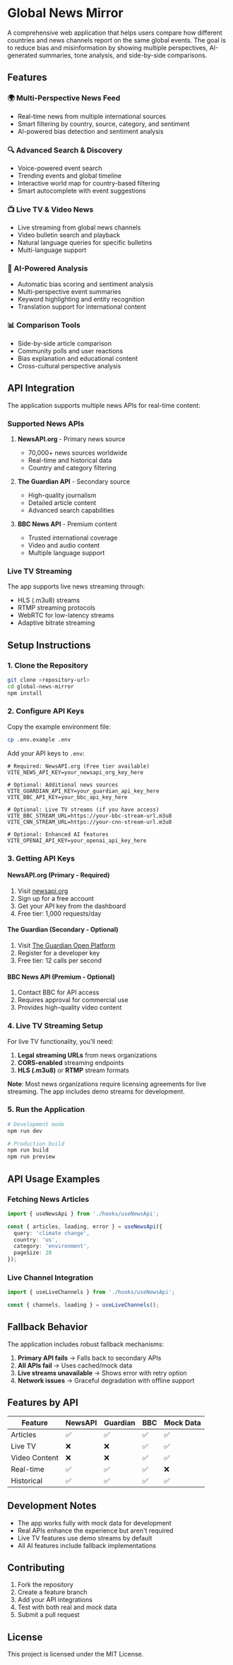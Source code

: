 # Global News Mirror

A comprehensive web application that helps users compare how different countries and news channels report on the same global events. The goal is to reduce bias and misinformation by showing multiple perspectives, AI-generated summaries, tone analysis, and side-by-side comparisons.

## Features

### 🌍 Multi-Perspective News Feed
- Real-time news from multiple international sources
- Smart filtering by country, source, category, and sentiment
- AI-powered bias detection and sentiment analysis

### 🔍 Advanced Search & Discovery
- Voice-powered event search
- Trending events and global timeline
- Interactive world map for country-based filtering
- Smart autocomplete with event suggestions

### 📺 Live TV & Video News
- Live streaming from global news channels
- Video bulletin search and playback
- Natural language queries for specific bulletins
- Multi-language support

### 🤖 AI-Powered Analysis
- Automatic bias scoring and sentiment analysis
- Multi-perspective event summaries
- Keyword highlighting and entity recognition
- Translation support for international content

### 📊 Comparison Tools
- Side-by-side article comparison
- Community polls and user reactions
- Bias explanation and educational content
- Cross-cultural perspective analysis

## API Integration

The application supports multiple news APIs for real-time content:

### Supported News APIs

1. **NewsAPI.org** - Primary news source
   - 70,000+ news sources worldwide
   - Real-time and historical data
   - Country and category filtering

2. **The Guardian API** - Secondary source
   - High-quality journalism
   - Detailed article content
   - Advanced search capabilities

3. **BBC News API** - Premium content
   - Trusted international coverage
   - Video and audio content
   - Multiple language support

### Live TV Streaming

The app supports live news streaming through:
- HLS (.m3u8) streams
- RTMP streaming protocols
- WebRTC for low-latency streams
- Adaptive bitrate streaming

## Setup Instructions

### 1. Clone the Repository
```bash
git clone <repository-url>
cd global-news-mirror
npm install
```

### 2. Configure API Keys

Copy the example environment file:
```bash
cp .env.example .env
```

Add your API keys to `.env`:

```env
# Required: NewsAPI.org (Free tier available)
VITE_NEWS_API_KEY=your_newsapi_org_key_here

# Optional: Additional news sources
VITE_GUARDIAN_API_KEY=your_guardian_api_key_here
VITE_BBC_API_KEY=your_bbc_api_key_here

# Optional: Live TV streams (if you have access)
VITE_BBC_STREAM_URL=https://your-bbc-stream-url.m3u8
VITE_CNN_STREAM_URL=https://your-cnn-stream-url.m3u8

# Optional: Enhanced AI features
VITE_OPENAI_API_KEY=your_openai_api_key_here
```

### 3. Getting API Keys

#### NewsAPI.org (Primary - Required)
1. Visit [newsapi.org](https://newsapi.org)
2. Sign up for a free account
3. Get your API key from the dashboard
4. Free tier: 1,000 requests/day

#### The Guardian (Secondary - Optional)
1. Visit [The Guardian Open Platform](https://open-platform.theguardian.com)
2. Register for a developer key
3. Free tier: 12 calls per second

#### BBC News API (Premium - Optional)
1. Contact BBC for API access
2. Requires approval for commercial use
3. Provides high-quality video content

### 4. Live TV Streaming Setup

For live TV functionality, you'll need:

1. **Legal streaming URLs** from news organizations
2. **CORS-enabled** streaming endpoints
3. **HLS (.m3u8)** or **RTMP** stream formats

**Note**: Most news organizations require licensing agreements for live streaming. The app includes demo streams for development.

### 5. Run the Application

```bash
# Development mode
npm run dev

# Production build
npm run build
npm run preview
```

## API Usage Examples

### Fetching News Articles
```typescript
import { useNewsApi } from './hooks/useNewsApi';

const { articles, loading, error } = useNewsApi({
  query: 'climate change',
  country: 'us',
  category: 'environment',
  pageSize: 20
});
```

### Live Channel Integration
```typescript
import { useLiveChannels } from './hooks/useNewsApi';

const { channels, loading } = useLiveChannels();
```

## Fallback Behavior

The application includes robust fallback mechanisms:

1. **Primary API fails** → Falls back to secondary APIs
2. **All APIs fail** → Uses cached/mock data
3. **Live streams unavailable** → Shows error with retry option
4. **Network issues** → Graceful degradation with offline support

## Features by API

| Feature | NewsAPI | Guardian | BBC | Mock Data |
|---------|---------|----------|-----|-----------|
| Articles | ✅ | ✅ | ✅ | ✅ |
| Live TV | ❌ | ❌ | ✅ | ✅ |
| Video Content | ❌ | ❌ | ✅ | ✅ |
| Real-time | ✅ | ✅ | ✅ | ❌ |
| Historical | ✅ | ✅ | ✅ | ✅ |

## Development Notes

- The app works fully with mock data for development
- Real APIs enhance the experience but aren't required
- Live TV features use demo streams by default
- All AI features include fallback implementations

## Contributing

1. Fork the repository
2. Create a feature branch
3. Add your API integrations
4. Test with both real and mock data
5. Submit a pull request

## License

This project is licensed under the MIT License.
